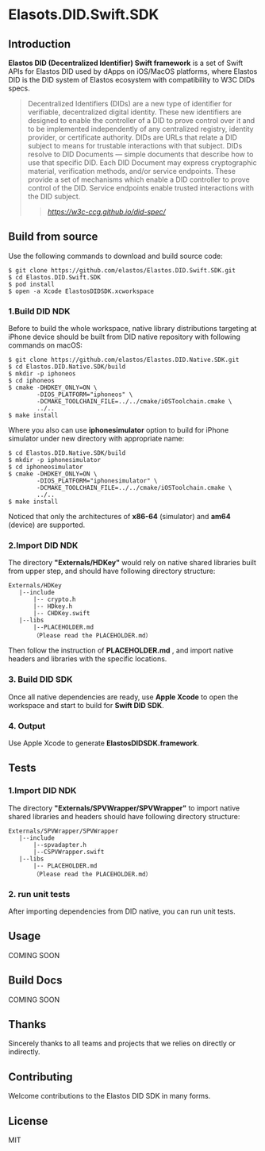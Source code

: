 Elasots.DID.Swift.SDK
===================

## Introduction

**Elastos DID (Decentralized Identifier) Swift framework** is a set of Swift APIs for Elastos DID used by dApps on iOS/MacOS platforms, where Elastos DID is the DID system of Elastos ecosystem with compatibility to W3C DIDs specs. 

> Decentralized Identifiers (DIDs) are a new type of identifier for verifiable, decentralized digital identity. These new identifiers are designed to enable the controller of a DID to prove control over it and to be implemented independently of any centralized registry, identity provider, or certificate authority. DIDs are URLs that relate a DID subject to means for trustable interactions with that subject. DIDs resolve to DID Documents — simple documents that describe how to use that specific DID. Each DID Document may express cryptographic material, verification methods, and/or service endpoints. These provide a set of mechanisms which enable a DID controller to prove control of the DID. Service endpoints enable trusted interactions with the DID subject.
> 
>> <cite> https://w3c-ccg.github.io/did-spec/</cite> 

## Build from source

Use the following commands to download and build source code:

```shell
$ git clone https://github.com/elastos/Elastos.DID.Swift.SDK.git
$ cd Elastos.DID.Swift.SDK
$ pod install
$ open -a Xcode ElastosDIDSDK.xcworkspace
```


### 1.Build DID NDK

Before to build the whole workspace, native library distributions targeting at iPhone device should be built from DID native repository with following commands on macOS:

```
$ git clone https://github.com/elastos/Elastos.DID.Native.SDK.git
$ cd Elastos.DID.Native.SDK/build
$ mkdir -p iphoneos
$ cd iphoneos
$ cmake -DHDKEY_ONLY=ON \
        -DIOS_PLATFORM="iphoneos" \
        -DCMAKE_TOOLCHAIN_FILE=../../cmake/iOSToolchain.cmake \
        ../..
$ make install
```

Where you also can use **iphonesimulator** option to build for iPhone simulator under new directory with appropriate name:

```
$ cd Elastos.DID.Native.SDK/build
$ mkdir -p iphonesimulator
$ cd iphoneosimulator
$ cmake -DHDKEY_ONLY=ON \
        -DIOS_PLATFORM="iphonesimulator" \
        -DCMAKE_TOOLCHAIN_FILE=../../cmake/iOSToolchain.cmake \
        ../..
$ make install
```

Noticed that only the architectures of **x86-64** (simulator) and **am64** (device) are supported.

### 2.Import DID NDK

The directory **"Externals/HDKey"** would rely on native shared libraries built from upper step, and should have following directory structure:

```
Externals/HDKey
   |--include
       |-- crypto.h
       |-- HDkey.h
       |-- CHDKey.swift
   |--libs
       |--PLACEHOLDER.md
       （Please read the PLACEHOLDER.md）
```

Then follow the instruction of **PLACEHOLDER.md** , and import native headers and libraries with the specific locations.

### 3. Build DID SDK

Once all native dependencies are ready,  use **Apple Xcode** to open the workspace and start to build for **Swift DID SDK**.

### 4. Output

Use Apple Xcode to generate **ElastosDIDSDK.framework**.

## Tests

### 1.Import DID NDK

The directory **"Externals/SPVWrapper/SPVWrapper"** to import native shared libraries and headers should have following directory structure:

```
Externals/SPVWrapper/SPVWrapper
   |--include
       |--spvadapter.h
       |--CSPVWrapper.swift
   |--libs
       |-- PLACEHOLDER.md
       （Please read the PLACEHOLDER.md）
```

### 2. run unit tests
After importing dependencies from DID native, you can run unit tests.

## Usage 

COMING SOON

## Build Docs

COMING SOON

## Thanks

Sincerely thanks to all teams and projects that we relies on directly or indirectly.

## Contributing

Welcome contributions to the Elastos DID SDK in many forms.

## License

MIT 



